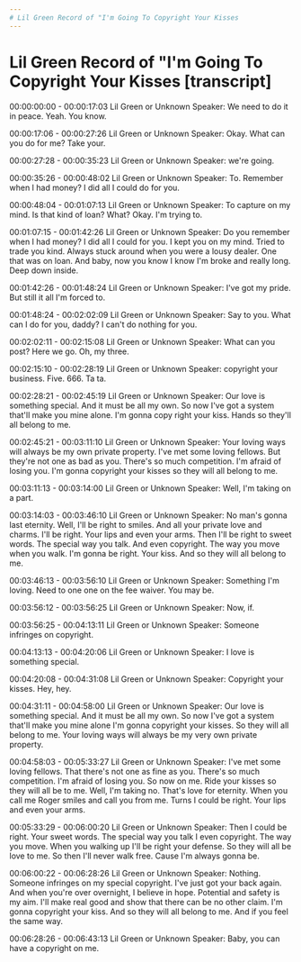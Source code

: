 ```yaml
---
# Lil Green Record of "I'm Going To Copyright Your Kisses
---
```

# Lil Green Record of "I'm Going To Copyright Your Kisses [transcript]

00:00:00:00 - 00:00:17:03
Lil Green or Unknown Speaker:
We need to do it in peace. Yeah. You know.


00:00:17:06 - 00:00:27:26
Lil Green or Unknown Speaker:
Okay. What can you do for me? Take your.


00:00:27:28 - 00:00:35:23
Lil Green or Unknown Speaker:
we're going.


00:00:35:26 - 00:00:48:02
Lil Green or Unknown Speaker:
To. Remember when I had money? I did all I could do for you.


00:00:48:04 - 00:01:07:13
Lil Green or Unknown Speaker:
To capture on my mind. Is that kind of loan? What? Okay. I'm trying to.


00:01:07:15 - 00:01:42:26
Lil Green or Unknown Speaker:
Do you remember when I had money? I did all I could for you. I kept you on my mind. Tried to trade you kind. Always stuck around when you were a lousy dealer. One that was on loan. And baby, now you know I know I'm broke and really long. Deep down inside.


00:01:42:26 - 00:01:48:24
Lil Green or Unknown Speaker:
I've got my pride. But still it all I'm forced to.


00:01:48:24 - 00:02:02:09
Lil Green or Unknown Speaker:
Say to you. What can I do for you, daddy? I can't do nothing for you.


00:02:02:11 - 00:02:15:08
Lil Green or Unknown Speaker:
What can you post? Here we go. Oh, my three.


00:02:15:10 - 00:02:28:19
Lil Green or Unknown Speaker:
copyright your business. Five. 666. Ta ta.


00:02:28:21 - 00:02:45:19
Lil Green or Unknown Speaker:
Our love is something special. And it must be all my own. So now I've got a system that'll make you mine alone. I'm gonna copy right your kiss. Hands so they'll all belong to me.


00:02:45:21 - 00:03:11:10
Lil Green or Unknown Speaker:
Your loving ways will always be my own private property. I've met some loving fellows. But they're not one as bad as you. There's so much competition. I'm afraid of losing you. I'm gonna copyright your kisses so they will all belong to me.


00:03:11:13 - 00:03:14:00
Lil Green or Unknown Speaker:
Well, I'm taking on a part.


00:03:14:03 - 00:03:46:10
Lil Green or Unknown Speaker:
No man's gonna last eternity. Well, I'll be right to smiles. And all your private love and charms. I'll be right. Your lips and even your arms. Then I'll be right to sweet words. The special way you talk. And even copyright. The way you move when you walk. I'm gonna be right. Your kiss. And so they will all belong to me.


00:03:46:13 - 00:03:56:10
Lil Green or Unknown Speaker:
Something I'm loving. Need to one one on the fee waiver. You may be.


00:03:56:12 - 00:03:56:25
Lil Green or Unknown Speaker:
Now, if.


00:03:56:25 - 00:04:13:11
Lil Green or Unknown Speaker:
Someone infringes on copyright.


00:04:13:13 - 00:04:20:06
Lil Green or Unknown Speaker:
I love is something special.


00:04:20:08 - 00:04:31:08
Lil Green or Unknown Speaker:
Copyright your kisses. Hey, hey.


00:04:31:11 - 00:04:58:00
Lil Green or Unknown Speaker:
Our love is something special. And it must be all my own. So now I've got a system that'll make you mine alone I'm gonna copyright your kisses. So they will all belong to me. Your loving ways will always be my very own private property.


00:04:58:03 - 00:05:33:27
Lil Green or Unknown Speaker:
I've met some loving fellows. That there's not one as fine as you. There's so much competition. I'm afraid of losing you. So now on me. Ride your kisses so they will all be to me. Well, I'm taking no. That's love for eternity. When you call me Roger smiles and call you from me. Turns I could be right. Your lips and even your arms.


00:05:33:29 - 00:06:00:20
Lil Green or Unknown Speaker:
Then I could be right. Your sweet words. The special way you talk I even copyright. The way you move. When you walking up I'll be right your defense. So they will all be love to me. So then I'll never walk free. Cause I'm always gonna be.


00:06:00:22 - 00:06:28:26
Lil Green or Unknown Speaker:
Nothing. Someone infringes on my special copyright. I've just got your back again. And when you're over overnight, I believe in hope. Potential and safety is my aim. I'll make real good and show that there can be no other claim. I'm gonna copyright your kiss. And so they will all belong to me. And if you feel the same way.


00:06:28:26 - 00:06:43:13
Lil Green or Unknown Speaker:
Baby, you can have a copyright on me.